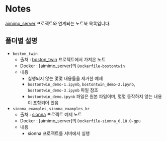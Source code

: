# Notes

[aimimo_server](https://github.com/tklee-yonsei/aimimo_server) 프로젝트와 연계되는 노트북 목록입니다.

## 폴더별 설명

- `boston_twin`
    - 출처 : [boston_twin](https://github.com/wineslab/boston_twin) 프로젝트에서 가져온 노트
    - Docker : [aimimo_server]의 `Dockerfile-bostontwin`
    - 내용
        - 실행되지 않는 몇몇 내용들을 제거한 예제
        - `bostontwin_demo-1.ipynb`, `bostontwin_demo-2.ipynb`, `bostontwin_demo-3.ipynb` 파일 참조
        - `bostontwin_demo.ipynb` 파일은 원본 파일이며, 몇몇 동작하지 않는 내용이 포함되어 있음
- `sionna_examples`, `sionna_examples_kr`
    - 출처 : [sionna](https://github.com/NVlabs/sionna) 프로젝트 예제 노트
    - Docker : [aimimo_server]의 `Dockerfile-sionna_0.18.0-gpu`
    - 내용
        - sionna 프로젝트를 서버에서 실행
